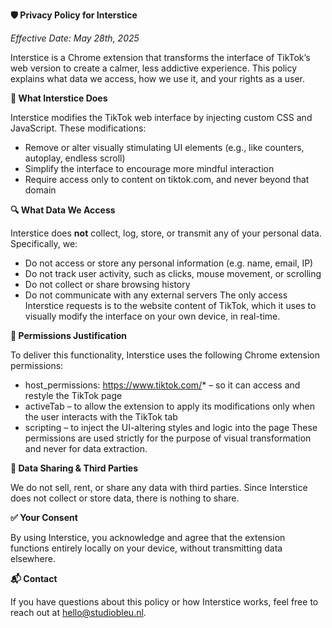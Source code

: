 **🛡️ Privacy Policy for Interstice**

_Effective Date: May 28th, 2025_

Interstice is a Chrome extension that transforms the interface of TikTok’s web version to create a calmer, less addictive experience. This policy explains what data we access, how we use it, and your rights as a user.


**📌 What Interstice Does**

Interstice modifies the TikTok web interface by injecting custom CSS and JavaScript. These modifications:
- Remove or alter visually stimulating UI elements (e.g., like counters, autoplay, endless scroll)
- Simplify the interface to encourage more mindful interaction
- Require access only to content on tiktok.com, and never beyond that domain


**🔍 What Data We Access**

Interstice does **not** collect, log, store, or transmit any of your personal data. Specifically, we:
- Do not access or store any personal information (e.g. name, email, IP)
- Do not track user activity, such as clicks, mouse movement, or scrolling
- Do not collect or share browsing history
- Do not communicate with any external servers
The only access Interstice requests is to the website content of TikTok, which it uses to visually modify the interface on your own device, in real-time.


**🔐 Permissions Justification**

To deliver this functionality, Interstice uses the following Chrome extension permissions:
- host_permissions: https://www.tiktok.com/* – so it can access and restyle the TikTok page
- activeTab – to allow the extension to apply its modifications only when the user interacts with the TikTok tab
- scripting – to inject the UI-altering styles and logic into the page
These permissions are used strictly for the purpose of visual transformation and never for data extraction.


**🚫 Data Sharing & Third Parties**

We do not sell, rent, or share any data with third parties. Since Interstice does not collect or store data, there is nothing to share.


**✅ Your Consent**

By using Interstice, you acknowledge and agree that the extension functions entirely locally on your device, without transmitting data elsewhere.


**📬 Contact**

If you have questions about this policy or how Interstice works, feel free to reach out at hello@studiobleu.nl.
